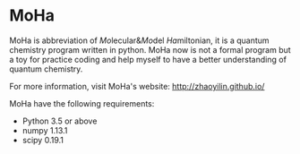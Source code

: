 # MoHa

MoHa is abbreviation of *Mo*lecular&*Mo*del *Ha*miltonian, it is a quantum chemistry program written in python. MoHa now is
not a formal program but a toy for practice coding and help myself to have a better understanding of quantum chemistry.

For more information, visit MoHa's website: http://zhaoyilin.github.io/


MoHa have the following requirements:

- Python 3.5 or above
- numpy 1.13.1 
- scipy 0.19.1  
